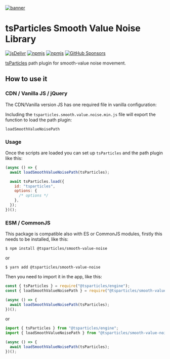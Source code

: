 [![banner](https://particles.js.org/images/banner3.png)](https://particles.js.org)

# tsParticles Smooth Value Noise Library

[![jsDelivr](https://data.jsdelivr.com/v1/package/npm/@tsparticles/smooth-value-noise/badge)](https://www.jsdelivr.com/package/npm/@tsparticles/smooth-value-noise)
[![npmjs](https://badge.fury.io/js/@tsparticles/smooth-value-noise.svg)](https://www.npmjs.com/package/@tsparticles/smooth-value-noise)
[![npmjs](https://img.shields.io/npm/dt/@tsparticles/smooth-value-noise)](https://www.npmjs.com/package/@tsparticles/smooth-value-noise) [![GitHub Sponsors](https://img.shields.io/github/sponsors/matteobruni)](https://github.com/sponsors/matteobruni)

[tsParticles](https://github.com/tsparticles/tsparticles) path plugin for smooth-value noise movement.

## How to use it

### CDN / Vanilla JS / jQuery

The CDN/Vanilla version JS has one required file in vanilla configuration:

Including the `tsparticles.smooth.value.noise.min.js` file will export the function to load the path plugin:

```text
loadSmoothValueNoisePath
```

### Usage

Once the scripts are loaded you can set up `tsParticles` and the path plugin like this:

```javascript
(async () => {
  await loadSmoothValueNoisePath(tsParticles);

  await tsParticles.load({
    id: "tsparticles",
    options: {
      /* options */
    },
  });
})();
```

### ESM / CommonJS

This package is compatible also with ES or CommonJS modules, firstly this needs to be installed, like this:

```shell
$ npm install @tsparticles/smooth-value-noise
```

or

```shell
$ yarn add @tsparticles/smooth-value-noise
```

Then you need to import it in the app, like this:

```javascript
const { tsParticles } = require("@tsparticles/engine");
const { loadSmoothValueNoisePath } = require("@tsparticles/smooth-value-noise");

(async () => {
  await loadSmoothValueNoisePath(tsParticles);
})();
```

or

```javascript
import { tsParticles } from "@tsparticles/engine";
import { loadSmoothValueNoisePath } from "@tsparticles/smooth-value-noise";

(async () => {
  await loadSmoothValueNoisePath(tsParticles);
})();
```
